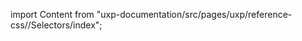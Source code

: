
import Content from "uxp-documentation/src/pages/uxp/reference-css//Selectors/index";

<Content query="product=xd"/>
